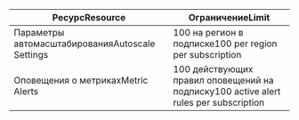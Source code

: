 
| <span data-ttu-id="ef836-101">Ресурс</span><span class="sxs-lookup"><span data-stu-id="ef836-101">Resource</span></span> | <span data-ttu-id="ef836-102">Ограничение</span><span class="sxs-lookup"><span data-stu-id="ef836-102">Limit</span></span> |
| --- | --- |
| <span data-ttu-id="ef836-103">Параметры автомасштабирования</span><span class="sxs-lookup"><span data-stu-id="ef836-103">Autoscale Settings</span></span> |<span data-ttu-id="ef836-104">100 на регион в подписке</span><span class="sxs-lookup"><span data-stu-id="ef836-104">100 per region per subscription</span></span> |
| <span data-ttu-id="ef836-105">Оповещения о метриках</span><span class="sxs-lookup"><span data-stu-id="ef836-105">Metric Alerts</span></span> |<span data-ttu-id="ef836-106">100 действующих правил оповещений на подписку</span><span class="sxs-lookup"><span data-stu-id="ef836-106">100 active alert rules per subscription</span></span> |
